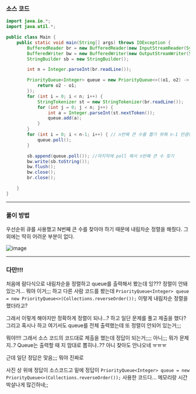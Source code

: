 ### 소스 코드
```java
import java.io.*;
import java.util.*;

public class Main {
    public static void main(String[] args) throws IOException {
        BufferedReader br = new BufferedReader(new InputStreamReader(System.in));
        BufferedWriter bw = new BufferedWriter(new OutputStreamWriter(System.out));
        StringBuilder sb = new StringBuilder();

        int n = Integer.parseInt(br.readLine());

        PriorityQueue<Integer> queue = new PriorityQueue<>((o1, o2) -> {// 내림차순 정렬
            return o2 - o1;
        }); 
        for (int i = 0; i < n; i++) {
            StringTokenizer st = new StringTokenizer(br.readLine());
            for (int j = 0; j < n; j++) {
                int a = Integer.parseInt(st.nextToken());
                queue.add(a);
            }
        }
        for (int i = 0; i < n-1; i++) { // n번째 큰 수를 뽑기 위해 n-1 만큼만 poll 실행
            queue.poll();
        }

        sb.append(queue.poll()); //마지막에 poll 해서 n번째 큰 수 찾기
        bw.write(sb.toString());
        bw.flush();
        bw.close();
        br.close();

    }
}
```

---

### 풀이 방법

우선순위 큐를 사용했고 N번째 큰 수를 찾아야 하기 때문에 내림차순 정렬을 해줬다. 그 외에는 딱히 어려운 부분이 없다.

![image](https://github.com/Drum-J/algorithm/assets/102205699/d1175fb2-a463-4e1f-ad2c-56f161209946)

---

### 다만!!!

처음에 람다식으로 내림차순을 정렬하고 queue를 출력해서 봤는데 잉??? 정렬이 안돼있는거... 뭐야 이거;;;
하고 다른 사람 코드를 봤는데 `PriorityQueue<Integer> queue = new PriorityQueue<>(Collections.reverseOrder());` 이렇게 내림차순 정렬을 했더라고?

그래서 이렇게 해야지만 정확하게 정렬이 되나...? 하고 일단 문제를 풀고 제출을 했다? 그리고 혹시나 하고 여기서도 queue를 전체 출력했는데 또 정렬이 안되어 있는거;;;

뭐야!!!! 그래서 소스 코드의 코드대로 제출을 했는데 정답이 되는거;;;; 아니;;; 뭐가 문제지..? Queue는 출력할 때 지 맘대로 뽑히나..?? 아니 찾아도 안나오네 ㅠㅠㅠ

근데 일단 정답은 맞음;;; 뭐야 진짜로

사진 상 위에 정답이 소스코드고 밑에 정답이 `PriorityQueue<Integer> queue = new PriorityQueue<>(Collections.reverseOrder());` 사용한 코드다... 메모리랑 시간 박살나게 많긴하네;;
